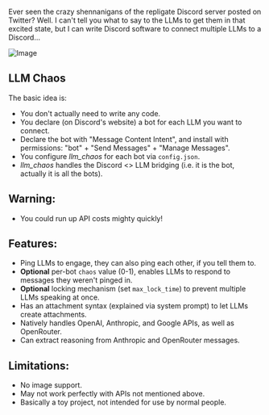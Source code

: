 Ever seen the crazy shennanigans of the repligate Discord server posted on Twitter? Well. I can't tell you what to say to the LLMs to get them in that excited state, but I can write Discord software to connect multiple LLMs to a Discord...

![Image](https://github.com/user-attachments/assets/d2eb56d2-e9cd-4b4f-842e-5bae775f5e9d)

## LLM Chaos

The basic idea is:

* You don't actually need to write any code.
* You declare (on Discord's website) a bot for each LLM you want to connect.
* Declare the bot with "Message Content Intent", and install with permissions: "bot" + "Send Messages" + "Manage Messages".
* You configure *llm_chaos* for each bot via `config.json`.
* *llm_chaos* handles the Discord <> LLM bridging (i.e. it is the bot, actually it is all the bots).

## Warning:

* You could run up API costs mighty quickly!

## Features:

* Ping LLMs to engage, they can also ping each other, if you tell them to.
* **Optional** per-bot `chaos` value (0-1), enables LLMs to respond to messages they weren't pinged in.
* **Optional** locking mechanism (set `max_lock_time`) to prevent multiple LLMs speaking at once.
* Has an attachment syntax (explained via system prompt) to let LLMs create attachments.
* Natively handles OpenAI, Anthropic, and Google APIs, as well as OpenRouter.
* Can extract reasoning from Anthropic and OpenRouter messages.

## Limitations:

* No image support.
* May not work perfectly with APIs not mentioned above.
* Basically a toy project, not intended for use by normal people.
